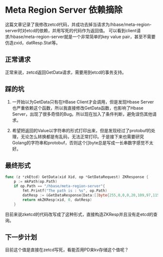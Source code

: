 # Meta Region Server 依赖摘除

这篇文章记录了我修改zetcd代码，并成功去掉当请求为/hbase/meta-region-server时对etcd的依赖，并用写死的代码作为返回值。
可以看到client请求/hbase/meta-region-server就是一个非常简单的key value pair，甚至不需要仿造zxid，datResp.Stat等。

## 正常请求
正常来说，zetcd返回GetData请求，需要用到etcd的事务支持。


## 踩的坑

1. 一开始以为GetData只有在HBase Client才会调用，但是发现Hbase Server也严重依赖这个函数，所以我直接修改GetData函数，也影响了Hbase Server，出现了很多奇怪的Bug。所以现在加入了条件判断，避免误伤其他请求。

2. 希望把返回的Value以字符串的形式打印出来，但是发现经过了protobuf的处理，无论怎么转换都是有乱码，无法正常打印。于是接下来也需要研究Golang的字符串和protobuf，否则这个[]byte总是写成一长串数字感觉不太好。



## 最终形式
```go
func (z *zkEtcd) GetData(xid Xid, op *GetDataRequest) ZKResponse {
	p := mkPath(op.Path)
	if op.Path == "/hbase/meta-region-server"{
		fmt.Printf("The path is : %s", op.Path)
		datResp := &GetDataResponse{Data:[]byte{255,0,0,0,20,109,97,115,116,101,114,58,49,54,48,48,48,238,184,44 ,12 ,55 ,147 ,137 ,251 ,80 ,66 ,85 ,70 ,10 ,24 ,10 ,12 ,49 ,48 ,46 ,57 ,49 ,46 ,52 ,52 ,46 ,49 ,50 ,50 ,16 ,148 ,125 ,24,211,141,170,170,182,46,16,0,24,3}} // region server的地址
		return mkZKResp(xid, 0, datResp)
	}
```

目前来说zketcd的代码改写成了这种形式，直接构造ZKResp并且没有走etcd的查询。

## 下一步计划
目前这个值是直接在zetcd写死，看能否用PD来kv存储这个值呢？
